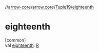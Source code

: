 //[arrow-core](../../../index.md)/[arrow.core](../index.md)/[Tuple19](index.md)/[eighteenth](eighteenth.md)

# eighteenth

[common]\
val [eighteenth](eighteenth.md): [R](index.md)
